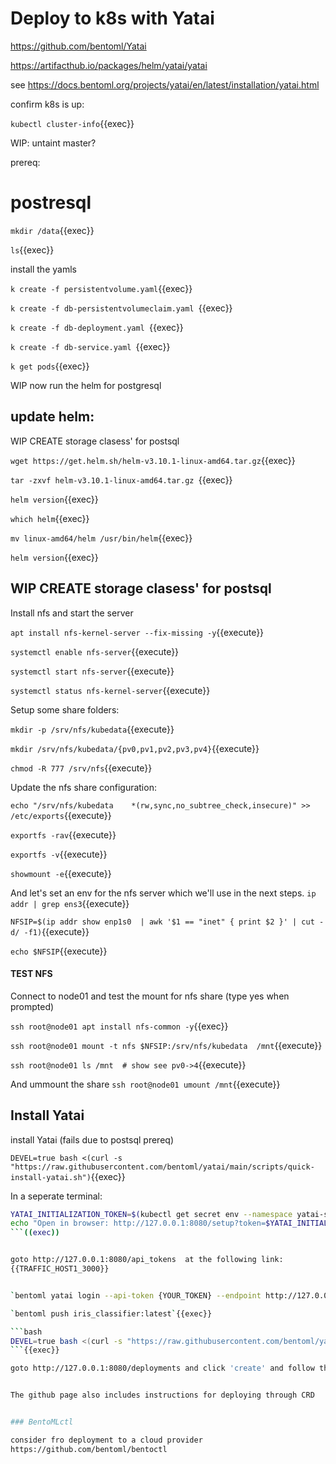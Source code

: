 # Deploy to k8s with Yatai


https://github.com/bentoml/Yatai

https://artifacthub.io/packages/helm/yatai/yatai

see https://docs.bentoml.org/projects/yatai/en/latest/installation/yatai.html



confirm k8s is up:

`kubectl cluster-info`{{exec}}

WIP: untaint master?


prereq:


# postresql

`mkdir /data`{{exec}}

`ls`{{exec}}

install the yamls

`k create -f persistentvolume.yaml`{{exec}} 

`k create -f db-persistentvolumeclaim.yaml `{{exec}}

`k create -f db-deployment.yaml `{{exec}}

`k create -f db-service.yaml `{{exec}}

`k get pods`{{exec}}

WIP now run the helm for postgresql







## update helm:

WIP CREATE storage clasess' for postsql


`wget https://get.helm.sh/helm-v3.10.1-linux-amd64.tar.gz`{{exec}}

`tar -zxvf helm-v3.10.1-linux-amd64.tar.gz `{{exec}}

`helm version`{{exec}}


`which helm`{{exec}}

`mv linux-amd64/helm /usr/bin/helm`{{exec}}

`helm version`{{exec}}



## WIP CREATE storage clasess' for postsql

Install nfs and start the server

`apt install nfs-kernel-server --fix-missing -y`{{execute}}

`systemctl enable nfs-server`{{execute}}

`systemctl start nfs-server`{{execute}}

`systemctl status nfs-kernel-server`{{execute}} 


Setup some share folders:

`mkdir -p /srv/nfs/kubedata`{{execute}}

`mkdir /srv/nfs/kubedata/{pv0,pv1,pv2,pv3,pv4}`{{execute}}

`chmod -R 777 /srv/nfs`{{execute}}

Update the nfs share configuration:

`echo "/srv/nfs/kubedata    *(rw,sync,no_subtree_check,insecure)" >> /etc/exports`{{execute}}


`exportfs -rav`{{execute}}

`exportfs -v`{{execute}}

`showmount -e`{{execute}}


And let's set an env for the nfs server which we'll use in the next steps.
`ip addr | grep ens3`{{execute}}

`NFSIP=$(ip addr show enp1s0  | awk '$1 == "inet" { print $2 }' | cut -d/ -f1)`{{execute}}

`echo $NFSIP`{{execute}}

#### TEST NFS 
Connect to node01 and test the mount for nfs share (type yes when prompted)

`ssh root@node01 apt install nfs-common -y`{{exec}}

`ssh root@node01 mount -t nfs $NFSIP:/srv/nfs/kubedata  /mnt`{{execute}}

`ssh root@node01 ls /mnt  # show see pv0->4`{{execute}}

And ummount the share
`ssh root@node01 umount /mnt`{{execute}}

## Install Yatai

install Yatai (fails due to postsql prereq)

`DEVEL=true bash <(curl -s "https://raw.githubusercontent.com/bentoml/yatai/main/scripts/quick-install-yatai.sh")`{{exec}}







In a seperate terminal:

```bash
YATAI_INITIALIZATION_TOKEN=$(kubectl get secret env --namespace yatai-system -o jsonpath="{.data.YATAI_INITIALIZATION_TOKEN}" | base64 --decode)
echo "Open in browser: http://127.0.0.1:8080/setup?token=$YATAI_INITIALIZATION_TOKEN"
```((exec))


goto http://127.0.0.1:8080/api_tokens  at the following link:
{{TRAFFIC_HOST1_3000}}


`bentoml yatai login --api-token {YOUR_TOKEN} --endpoint http://127.0.0.1:8080`{{exec}}

`bentoml push iris_classifier:latest`{{exec}}

```bash
DEVEL=true bash <(curl -s "https://raw.githubusercontent.com/bentoml/yatai-deployment/main/scripts/quick-install-yatai-deployment.sh")
```{{exec}}

goto http://127.0.0.1:8080/deployments and click 'create' and follow the instructions


The github page also includes instructions for deploying through CRD


### BentoMLctl

consider fro deployment to a cloud provider
https://github.com/bentoml/bentoctl